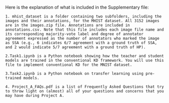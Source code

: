 

Here is the explanation of what is included in the Supplementary file:


    1. mhist_dataset is a folder containing two subfolders, including the images and their annotations, for the MHIST dataset. All 3152 images are in the images.zip file. Annotations are included in annotations.csv. Note that this file includes each image file name and its corresponding majority-vote label and degree of annotator agreement expressed as the number of annotators who marked the image as SSA (e.g., 6 indicates 6/7 agreement with a ground truth of SSA, and 2 would indicate 5/7 agreement with a ground truth of HP).

    2.Task1.ipynb is a Python notebook showing how the teacher and student models are trained in the conventional KD framework. You will use this file to implement conventional KD for the MNIST dataset.
    
    3.Task2.ipynb is a Python notebook on transfer learning using pre-trained models.

    4. Project_A_FAQs.pdf is a list of Frequently Asked Questions that try to throw light on (almost) all of your questions and concerns that you may have during Project A.


